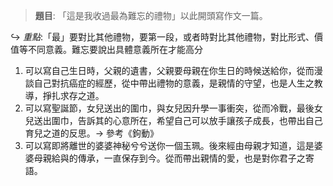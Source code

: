 > **題目**:
> 「這是我收過最為難忘的禮物」以此開頭寫作文一篇。

↪️ *重點*:「最」要對比其他禮物，要第一段，或者時對比其他禮物，對比形式、價值等不同意義。難忘要說出具體意義所在才能高分

1. 可以寫自己生日時，父親的遺書，父親要母親在你生日的時候送給你，從而漫談自己對抗癌症的經歷，從中帶出禮物的意義，是親情的守望，也是人生之教導，掙扎求存之道。
2. 可以寫聖誕節，女兒送出的圍巾，與女兒因升學一事衝突，從而冷戰，最後女兒送出圍巾，告訴其的心意所在，希望自己可以放手讓孩子成長，也帶出自己育兒之道的反思。→ 參考《鉤動》
3. 可以寫即將離世的婆婆神秘兮兮送你一個玉珮。後來經由母親才知道，這是婆婆母親給與的傳承，一直保存到今。從而帶出親情的愛，也是對你君子之寄語。

